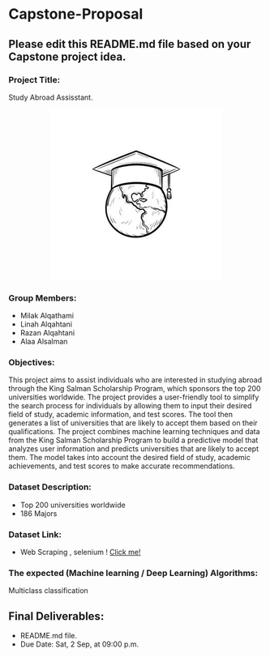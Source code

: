 # Capstone-Proposal


## Please edit this README.md file based on your Capstone project idea.

### Project Title:
Study Abroad Assisstant.


<div align="center">
    <img src="one.jpg">
</div> 



### Group Members:
- Milak Alqathami
- Linah Alqahtani
- Razan Alqahtani
- Alaa Alsalman

### Objectives:
This project aims to assist individuals who are interested in studying abroad through the King Salman Scholarship Program, which sponsors the top 200 universities worldwide. The project provides a user-friendly tool to simplify the search process for individuals by allowing them to input their desired field of study, academic information, and test scores. The tool then generates a list of universities that are likely to accept them based on their qualifications.
The project combines machine learning techniques and data from the King Salman Scholarship Program to build a predictive model that analyzes user information and predicts universities that are likely to accept them. The model takes into account the desired field of study, academic achievements, and test scores to make accurate recommendations.

### Dataset Description:
-  Top 200 universities worldwide
- 186 Majors 
  
### Dataset Link:
- Web Scraping  , selenium ! 
  [Click me!](https://moe.gov.sa/scholarship-program/path-emdad/index.html)




### The expected (Machine learning / Deep Learning) Algorithms:
Multiclass classification

## Final Deliverables:
- README.md file.
- Due Date: Sat, 2 Sep, at 09:00 p.m.
